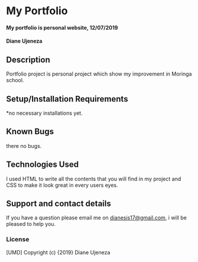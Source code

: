 # My Portfolio
#### My portfolio is personal website, 12/07/2019
#### Diane Ujeneza
## Description
Portfolio project is personal project which show my improvement in Moringa school.
## Setup/Installation Requirements
*no necessary installations yet.
## Known Bugs
there no bugs.
## Technologies Used
I used HTML to write all the contents that you will find in my project and CSS to make it look great in every users eyes.
## Support and contact details
If you have a question please email me on dianesis17@gmail.com, i will be pleased to help you.
### License
[UMD]
Copyright (c) {2019} Diane Ujeneza